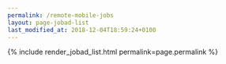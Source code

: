 ```yaml
---
permalink: /remote-mobile-jobs
layout: page-jobad-list
last_modified_at: 2018-12-04T18:59:24+0100
---
```

{% include render_jobad_list.html permalink=page.permalink %}
